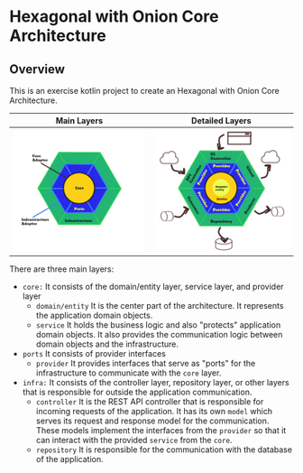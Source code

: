 # Hexagonal with Onion Core Architecture

## Overview

This is an exercise kotlin project to create an Hexagonal with Onion Core Architecture.

| Main Layers | Detailed Layers |
| --- | --- |
| ![Hexagonal](docs/hexagonal_with_onion_core_architecture.png) | ![Hexagonal](docs/hexagonal_with_onion_core_architecture_detailed.png) |


There are three main layers:

- `core:` It consists of the domain/entity layer, service layer, and provider layer
    - `domain/entity` It is the center part of the architecture. It represents the application domain objects.
    - `service` It holds the business logic and also "protects" application domain objects. It also provides the
      communication logic between domain objects and the infrastructure.
- `ports` It consists of provider interfaces
    - `provider` It provides interfaces that serve as "ports" for the infrastructure to communicate with the `core`
      layer.
- `infra:` It consists of the controller layer, repository layer, or other layers that is responsible for outside the
  application communication.
    - `controller` It is the REST API controller that is responsible for incoming requests of the application. It has its
      own `model` which serves its request and response model for the communication. These models implement the
      interfaces from the `provider` so that it can interact with the provided `service` from the `core`.
    - `repository` It is responsible for the communication with the database of the application.